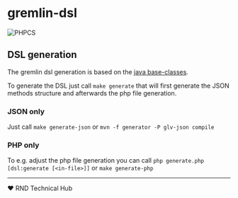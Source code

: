 # gremlin-dsl

![PHPCS](https://github.com/RedaktionsNetzwerk-Deutschland/gremlin-dsl/workflows/PHPCS/badge.svg)

## DSL generation

The gremlin dsl generation is based on the [java base-classes](https://github.com/apache/tinkerpop/tree/master/gremlin-core/src/main/java/org/apache/tinkerpop/gremlin/process/traversal/dsl/graph).

To generate the DSL just call `make generate` that will first generate the JSON methods structure and afterwards the php file generation.

### JSON only
Just call `make generate-json` or `mvn -f generator -P glv-json compile`

### PHP only
To e.g. adjust the php file generation you can call
`php generate.php [dsl:generate [<in-file>]]` or `make generate-php`

___
♥ RND Technical Hub
